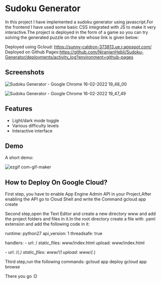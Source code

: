 
# Sudoku Generator 

In this project I have implemented a sudoku generator using javascript.For the frontend I have used some basic CSS integrated with JS to make it very interactive.The project is deployed in the form of a game so you can try solving the generated puzzle on the site whose link is given below:

Deployed using Gcloud: https://sunny-caldron-373813.ue.r.appspot.com/                                                                                                      
Deployed on Github Pages:https://github.com/NiranjanHebli/Sudoku-Generator/deployments/activity_log?environment=github-pages

## Screenshots


![Sudoku Generator - Google Chrome 16-02-2022 19_48_00](https://user-images.githubusercontent.com/84934990/154283968-9c9ae07b-07dd-41d4-8b73-ce8231a2b104.png)


![Sudoku Generator - Google Chrome 16-02-2022 19_47_49](https://user-images.githubusercontent.com/84934990/154284069-f112f8cb-805c-47fd-a447-44f774ba0d7b.png)


## Features

- Light/dark mode toggle
- Various difficulty levels
- Interactive interface


## Demo

A short demo:

![ezgif com-gif-maker](https://user-images.githubusercontent.com/84934990/154282602-c2237c2b-99ec-4820-8e89-9515d6afec99.gif)

## How to Deploy On Google Cloud?

First step, you have to enable App Engine Admin API in your Project,After enabling the API go to Cloud Shell and write the Command gcloud app create

Second step,open the Text Editor and create a new directory www and add the project folders and files in it.In the root directory create a file with .yaml extension and add the following code in it:

runtime: python27
api_version: 1
threadsafe: true

handlers:
\- url: /
  static_files: www/index.html
  upload: www/index.html
  
\- url: /(.*)
  static_files: www/\1
  upload: www/(.*)
  
  

Third step,run the following commands:
gcloud app deploy
gcloud app browse

There you go :D
